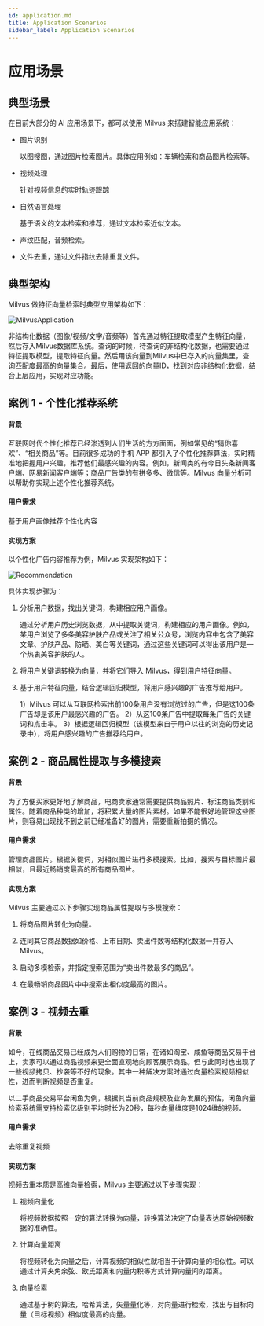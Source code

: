 ```yaml
---
id: application.md
title: Application Scenarios
sidebar_label: Application Scenarios
---
```


# 应用场景

## 典型场景

在目前大部分的 AI 应用场景下，都可以使用 Milvus 来搭建智能应用系统：

- 图片识别

  以图搜图，通过图片检索图片。具体应用例如：车辆检索和商品图片检索等。

- 视频处理

  针对视频信息的实时轨迹跟踪

- 自然语言处理

  基于语义的文本检索和推荐，通过文本检索近似文本。

- 声纹匹配，音频检索。

- 文件去重，通过文件指纹去除重复文件。


## 典型架构

Milvus 做特征向量检索时典型应用架构如下：

![MilvusApplication](../../../assets/application_arch_cn.png)

非结构化数据（图像/视频/文字/音频等）首先通过特征提取模型产生特征向量，然后存入Milvus数据库系统。查询的时候，待查询的非结构化数据，也需要通过特征提取模型，提取特征向量。然后用该向量到Milvus中已存入的向量集里，查询匹配度最高的向量集合。最后，使用返回的向量ID，找到对应非结构化数据，结合上层应用，实现对应功能。

## 案例 1 - 个性化推荐系统

#### 背景

互联网时代个性化推荐已经渗透到人们生活的方方面面，例如常见的“猜你喜欢”、“相关商品”等。目前很多成功的手机 APP 都引入了个性化推荐算法，实时精准地把握用户兴趣，推荐他们最感兴趣的内容。例如，新闻类的有今日头条新闻客户端、网易新闻客户端等；商品广告类的有拼多多、微信等。Milvus 向量分析可以帮助你实现上述个性化推荐系统。

#### 用户需求

基于用户画像推荐个性化内容

#### 实现方案

以个性化广告内容推荐为例，Milvus 实现架构如下：

![Recommendation](../../../assets/ads_recommend_cn.png)

具体实现步骤为：

1. 分析用户数据，找出关键词，构建相应用户画像。

   通过分析用户历史浏览数据，从中提取关键词，构建相应的用户画像。例如，某用户浏览了多条美容护肤产品或关注了相关公众号，浏览内容中包含了美容文章、护肤产品、防晒、美白等关键词，通过这些关键词可以得出该用户是一个热衷美容护肤的人。

2. 将用户关键词转换为向量，并将它们导入 Milvus，得到用户特征向量。

3. 基于用户特征向量，结合逻辑回归模型，将用户感兴趣的广告推荐给用户。

   1）Milvus 可以从互联网检索出前100条用户没有浏览过的广告，但是这100条广告却是该用户最感兴趣的广告。
   2）从这100条广告中提取每条广告的关键词和点击率。
   3）根据逻辑回归模型（该模型来自于用户以往的浏览的历史记录中），将用户感兴趣的广告推荐给用户。

## 案例 2 - 商品属性提取与多模搜索

#### 背景

为了方便买家更好地了解商品，电商卖家通常需要提供商品照片、标注商品类别和属性。随着商品种类的增加，将积累大量的图片素材。如果不能很好地管理这些图片，则容易出现找不到之前已经准备好的图片，需要重新拍摄的情况。

#### 用户需求

管理商品图片。根据关键词，对相似图片进行多模搜索。比如，搜索与目标图片最相似，且最近畅销度最高的所有商品图片。

#### 实现方案

Milvus 主要通过以下步骤实现商品属性提取与多模搜索：

1. 将商品图片转化为向量。

2. 连同其它商品数据如价格、上市日期、卖出件数等结构化数据一并存入 Milvus。

3. 启动多模检索，并指定搜索范围为“卖出件数最多的商品”。

4. 在最畅销商品图片中中搜索出相似度最高的图片。


## 案例 3 - 视频去重

#### 背景

如今，在线商品交易已经成为人们购物的日常，在诸如淘宝、咸鱼等商品交易平台上，卖家可以通过商品视频来更全面直观地向顾客展示商品。但与此同时也出现了一些视频拷贝、抄袭等不好的现象。其中一种解决方案时通过向量检索视频相似性，进而判断视频是否重复。

以二手商品交易平台闲鱼为例，根据其当前商品规模及业务发展的预估，闲鱼向量检索系统需支持检索亿级别平均时长为20秒，每秒向量维度是1024维的视频。

#### 用户需求

去除重复视频

#### 实现方案

视频去重本质是高维向量检索，Milvus 主要通过以下步骤实现：

1. 视频向量化

   将视频数据按照一定的算法转换为向量，转换算法决定了向量表达原始视频数据的准确性。

2. 计算向量距离

   将视频转化为向量之后，计算视频的相似性就相当于计算向量的相似性。可以通过计算夹角余弦、欧氏距离和向量内积等方式计算向量间的距离。

3. 向量检索

   通过基于树的算法，哈希算法，矢量量化等，对向量进行检索，找出与目标向量（目标视频）相似度最高的向量。
